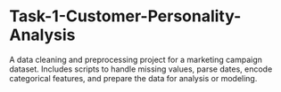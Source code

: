 # Task-1-Customer-Personality-Analysis
A data cleaning and preprocessing project for a marketing campaign dataset. Includes scripts to handle missing values, parse dates, encode categorical features, and prepare the data for analysis or modeling.
